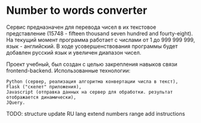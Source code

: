 # Number to words converter

Сервис предназначен для перевода чисел в их текстовое представление (15748 - fifteen thousand seven hundred and fourty-eight). На текущий момент программа работает с числами от 1 до 999 999 999, язык - английский. В ходе усовершенствования программы будет добавлен русский язык и увеличен диапазон чисел.

Проект учебный, был создан с целью закрепления навыков связи frontend-backend. Использованные технологии: 

    Python (сервер, реализация алгоритма конвертации числа в текст), 
    Flask ("скелет" приложения), 
    Javascript (отправка данных на сервер для обработки. результат отображается динамически), 
    JQuery.



TODO: 
      structure update
      RU lang
      extend numbers range
      add instructions
